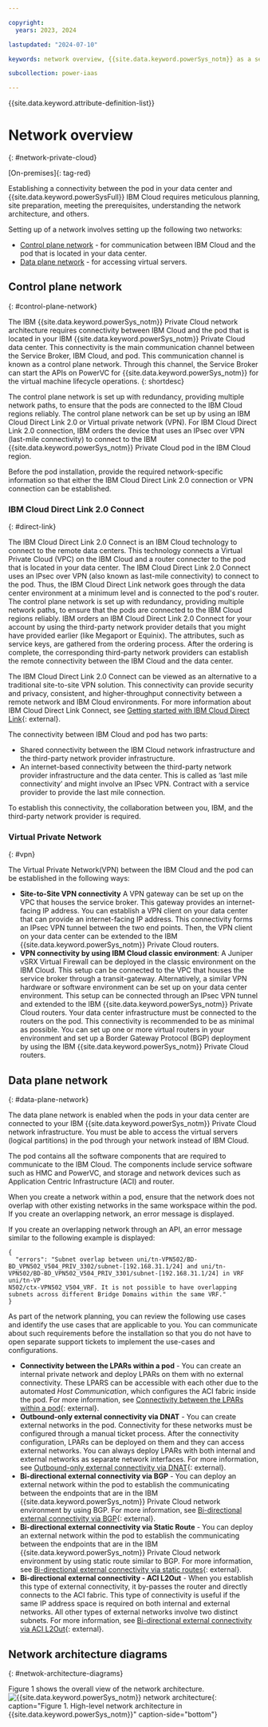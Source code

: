 ```yaml
---

copyright:
  years: 2023, 2024

lastupdated: "2024-07-10"

keywords: network overview, {{site.data.keyword.powerSys_notm}} as a service, private cloud, network, network architecture

subcollection: power-iaas

---
```


{{site.data.keyword.attribute-definition-list}}

# Network overview
{: #network-private-cloud}

[On-premises]{: tag-red}

Establishing a connectivity between the pod in your data center and {{site.data.keyword.powerSysFull}} IBM Cloud requires meticulous planning, site preparation, meeting the prerequisites, understanding the network architecture, and others.


Setting up of a network involves setting up the following two networks:
* [Control plane network](#control-plane-network) - for communication between IBM Cloud and the pod that is located in your data center.
* [Data plane network](#data-plane-network) - for accessing virtual servers.

## Control plane network
{: #control-plane-network}

The IBM {{site.data.keyword.powerSys_notm}} Private Cloud network architecture requires connectivity between IBM Cloud and the pod that is located in your IBM {{site.data.keyword.powerSys_notm}} Private Cloud data center. This connectivity is the main communication channel between the Service Broker, IBM Cloud, and pod. This communication channel is known as a control plane network. Through this channel, the Service Broker can start the APIs on PowerVC for {{site.data.keyword.powerSys_notm}} for the virtual machine lifecycle operations.
{: shortdesc}

The control plane network is set up with redundancy, providing multiple network paths, to ensure that the pods are connected to the IBM Cloud regions reliably. The control plane network can be set up by using an IBM Cloud Direct Link 2.0 or Virtual private network (VPN). For IBM Cloud Direct Link 2.0 connection, IBM orders the device that uses an IPsec over VPN (last-mile connectivity) to connect to the IBM {{site.data.keyword.powerSys_notm}} Private Cloud pod in the IBM Cloud region.

Before the pod installation, provide the required network-specific information so that either the IBM Cloud Direct Link 2.0 connection or VPN connection can be established.

### IBM Cloud Direct Link 2.0 Connect
{: #direct-link}

The IBM Cloud Direct Link 2.0 Connect is an IBM Cloud technology to connect to the remote data centers. This technology connects a Virtual Private Cloud (VPC) on the IBM Cloud and a router connecter to the pod that is located in your data center. The IBM Cloud Direct Link 2.0 Connect uses an IPsec over VPN (also known as last-mile connectivity) to connect to the pod. Thus, the IBM Cloud Direct Link network goes through the data center environment at a minimum level and is connected to the pod's router. The control plane network is set up with redundancy, providing multiple network paths, to ensure that the pods are connected to the IBM Cloud regions reliably. IBM orders an IBM Cloud Direct Link 2.0 Connect for your account by using the third-party network provider details that you might have provided earlier (like Megaport or Equinix). The attributes, such as service keys, are gathered from the ordering process. After the ordering is complete, the corresponding third-party network providers can establish the remote connectivity between the IBM Cloud and the data center.

The IBM Cloud Direct Link 2.0 Connect can be viewed as an alternative to a traditional site-to-site VPN solution. This connectivity can provide security and privacy, consistent, and higher-throughput connectivity between a remote network and IBM Cloud environments. For more information about IBM Cloud Direct Link Connect, see [Getting started with IBM Cloud Direct Link](https://cloud.ibm.com/docs/dl?topic=dl-get-started-with-ibm-cloud-dl){: external}.

The connectivity between IBM Cloud and pod has two parts:
* Shared connectivity between the IBM Cloud network infrastructure and the third-party network provider infrastructure.
* An internet-based connectivity between the third-party network provider infrastructure and the data center. This is called as ‘last mile connectivity’ and might involve an IPsec VPN. Contract with a service provider to provide the last mile connection.

To establish this connectivity, the collaboration between you, IBM, and the third-party network provider is required.

### Virtual Private Network
{: #vpn}

The Virtual Private Network(VPN) between the IBM Cloud and the pod can be established in the following ways:
* **Site-to-Site VPN connectivity** A VPN gateway can be set up on the VPC that houses the service broker. This gateway provides an internet-facing IP address. You can establish a VPN client on your data center that can provide an internet-facing IP address. This connectivity forms an IPsec VPN tunnel between the two end points. Then, the VPN client on your data center can be extended to the IBM {{site.data.keyword.powerSys_notm}} Private Cloud routers.
* **VPN connectivity by using IBM Cloud classic environment**: A Juniper vSRX Virtual Firewall can be deployed in the classic environment on the IBM Cloud. This setup can be connected to the VPC that houses the service broker through a transit-gateway. Alternatively, a similar VPN hardware or software environment can be set up on your data center environment. This setup can be connected through an IPsec VPN tunnel and extended to the IBM {{site.data.keyword.powerSys_notm}} Private Cloud routers. Your data center infrastructure must be connected to the routers on the pod. This connectivity is recommended to be as minimal as possible. You can set up one or more virtual routers in your environment and set up a Border Gateway Protocol (BGP) deployment by using the IBM {{site.data.keyword.powerSys_notm}} Private Cloud routers.

## Data plane network
{: #data-plane-network}

The data plane network is enabled when the pods in your data center are connected to your IBM {{site.data.keyword.powerSys_notm}} Private Cloud network infrastructure. You must be able to access the virtual servers (logical partitions) in the pod through your network instead of IBM Cloud.

The pod contains all the software components that are required to communicate to the IBM Cloud. The components include service software such as HMC and PowerVC, and storage and network devices such as Application Centric Infrastructure (ACI) and router.

When you create a network within a pod, ensure that the network does not overlap with other existing networks in the same workspace within the pod. If you create an overlapping network, an error message is displayed.

If you create an overlapping network through an API, an error message similar to the following example is displayed:

```text
{
  "errors": "Subnet overlap between uni/tn-VPN502/BD-BD_VPN502_V504_PRIV_3302/subnet-[192.168.31.1/24] and uni/tn-VPN502/BD-BD_VPN502_V504_PRIV_3301/subnet-[192.168.31.1/24] in VRF uni/tn-VP
N502/ctx-VPN502_V504_VRF. It is not possible to have overlapping subnets across different Bridge Domains within the same VRF."
}
```

As part of the network planning, you can review the following use cases and identify the use cases that are applicable to you. You can communicate about such requirements before the installation so that you do not have to open separate support tickets to implement the use-cases and configurations.

* **Connectivity between the LPARs within a pod** - You can create an internal private network and deploy LPARs on them with no external connectivity. These LPARS can be accessible with each other due to the automated *Host Communication*, which configures the ACI fabric inside the pod. For more information, see [Connectivity between the LPARs within a pod](/docs/power-iaas?topic=power-iaas-network_use_cases#connect_lpars_within_pod){: external}.
* **Outbound-only external connectivity via DNAT** - You can create external networks in the pod. Connectivity for these networks must be configured through a manual ticket process. After the connectivity configuration, LPARs can be deployed on them and they can access external networks. You can always deploy LPARs with both internal and external networks as separate network interfaces. For more information, see [Outbound-only external connectivity via DNAT](/docs/power-iaas?topic=power-iaas-network_use_cases#outbound-ext-conn-dnat){: external}.
* **Bi-directional external connectivity via BGP** - You can deploy an external network within the pod to establish the communicating between the endpoints that are in the IBM {{site.data.keyword.powerSys_notm}} Private Cloud network environment by using BGP. For more information, see [Bi-directional external connectivity via BGP](/docs/power-iaas?topic=power-iaas-network_use_cases#bi-dir-ext-conn-bgp){: external}.
* **Bi-directional external connectivity via Static Route** - You can deploy an external network within the pod to establish the communicating between the endpoints that are in the IBM {{site.data.keyword.powerSys_notm}} Private Cloud network environment by using static route similar to BGP. For more information, see [Bi-directional external connectivity via static routes](/docs/power-iaas?topic=power-iaas-network_use_cases#bi-dir-ext-conn-static-routes){: external}.
* **Bi-directional external connectivity - ACI L2Out** -  When you establish this type of external connectivity, it by-passes the router and directly connects to the ACI fabric. This type of connectivity is useful if the same IP address space is required on both internal and external networks. All other types of external networks involve two distinct subnets. For more information, see [Bi-directional external connectivity via ACI L2Out](/docs/power-iaas?topic=power-iaas-network_use_cases#bi-dir-ext-conn-ACI-L2out){: external}.


## Network architecture diagrams
{: #netwok-architecture-diagrams}

Figure 1 shows the overall view of the network architecture.
![{{site.data.keyword.powerSys_notm}} network architecture](./figures/PPC-network-arc-Sept.png "High-level network architecture in {{site.data.keyword.powerSys_notm}}"){: caption="Figure 1. High-level network architecture in {{site.data.keyword.powerSys_notm}}" caption-side="bottom"}


